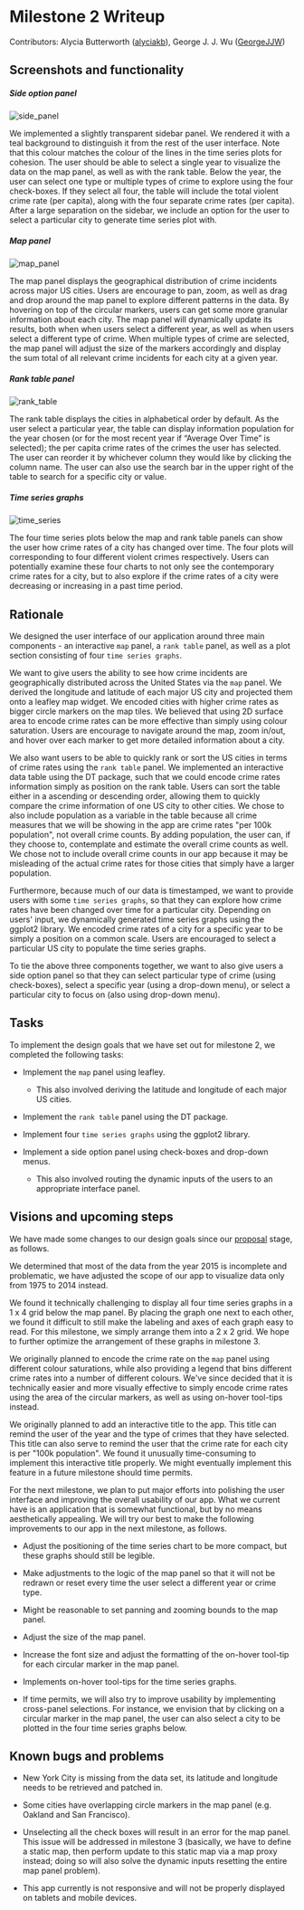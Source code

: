 # Milestone 2 Writeup

Contributors: Alycia Butterworth ([alyciakb](https://github.com/alyciakb)), George J. J. Wu ([GeorgeJJW](https://github.com/GeorgeJJW))

## Screenshots and functionality

##### Side option panel

![side_panel](../img/side_panel.png)

We implemented a slightly transparent sidebar panel. We rendered it with a teal background to distinguish it from the rest of the user interface. Note that this colour matches the colour of the lines in the time series plots for cohesion. The user should be able to select a single year to visualize the data on the map panel, as well as with the rank table. Below the year, the user can select one type or multiple types of crime to explore using the four check-boxes. If they select all four, the table will include the total violent crime rate (per capita), along with the four separate crime rates (per capita). After a large separation on the sidebar, we include an option for the user to select a particular city to generate time series plot with.

##### Map panel

![map_panel](../img/map_panel.png)

The map panel displays the geographical distribution of crime incidents across major US cities. Users are encourage to pan, zoom, as well as drag and drop around the map panel to explore different patterns in the data. By hovering on top of the circular markers, users can get some more granular information about each city. The map panel will dynamically update its results, both when when users select a different year, as well as when users select a different type of crime. When multiple types of crime are selected, the map panel will adjust the size of the markers accordingly and display the sum total of all relevant crime incidents for each city at a given year.

##### Rank table panel

![rank_table](../img/rank_table.png)

The rank table displays the cities in alphabetical order by default. As the user select a particular year, the table can display information population for the year chosen (or for the most recent year if “Average Over Time” is selected); the per capita crime rates of the crimes the user has selected. The user can reorder it by whichever column they would like by clicking the column name. The user can also use the search bar in the upper right of the table to search for a specific city or value.

##### Time series graphs

![time_series](../img/time_series.png)

The four time series plots below the map and rank table panels can show the user how crime rates of a city has changed over time. The four plots will corresponding to four different violent crimes respectively. Users can potentially examine these four charts to not only see the contemporary crime rates for a city, but to also explore if the crime rates of a city were decreasing or increasing in a past time period.

## Rationale

We designed the user interface of our application around three main components - an interactive `map` panel, a `rank table` panel, as well as a plot section consisting of four `time series graphs`.

We want to give users the ability to see how crime incidents are geographically distributed across the United States via the `map` panel. We derived the longitude and latitude of each major US city and projected them onto a leafley map widget. We encoded cities with higher crime rates as bigger circle markers on the map tiles. We believed that using 2D surface area to encode crime rates can be more effective than simply using colour saturation. Users are encourage to navigate around the map, zoom in/out, and hover over each marker to get more detailed information about a city.

We also want users to be able to quickly rank or sort the US cities in terms of crime rates using the `rank table` panel. We implemented an interactive data table using the DT package, such that we could encode crime rates information simply as position on the rank table. Users can sort the table either in a ascending or descending order, allowing them to quickly compare the crime information of one US city to other cities. We chose to also include population as a variable in the table because all crime measures that we will be showing in the app are crime rates "per 100k population", not overall crime counts. By adding population, the user can, if they choose to, contemplate and estimate the overall crime counts as well. We chose not to include overall crime counts in our app because it may be misleading of the actual crime rates for those cities that simply have a larger population.

Furthermore, because much of our data is timestamped, we want to provide users with some `time series graphs`, so that they can explore how crime rates have been changed over time for a particular city. Depending on users' input, we dynamically generated time series graphs using the ggplot2 library. We encoded crime rates of a city for a specific year to be simply a position on a common scale. Users are encouraged to select a particular US city to populate the time series graphs.

To tie the above three components together, we want to also give users a side option panel so that they can select particular type of crime (using check-boxes), select a specific year (using a drop-down menu), or select a particular city to focus on (also using drop-down menu).  

## Tasks

To implement the design goals that we have set out for milestone 2, we completed the following tasks:

- Implement the `map` panel using leafley.
    - This also involved deriving the latitude and longitude of each major US cities.

- Implement the `rank table` panel using the DT package.

- Implement four `time series graphs` using the ggplot2 library.

- Implement a side option panel using check-boxes and drop-down menus.
    - This also involved routing the dynamic inputs of the users to an appropriate interface panel.

## Visions and upcoming steps

We have made some changes to our design goals since our [proposal](https://github.com/UBC-MDS/violent_crimes_usa/tree/v0.1) stage, as follows.

We determined that most of the data from the year 2015 is incomplete and problematic, we have adjusted the scope of our app to visualize data only from 1975 to 2014 instead.

We found it technically challenging to display all four time series graphs in a 1 x 4 grid below the map panel. By placing the graph one next to each other, we found it difficult to still make the labeling and axes of each graph easy to read. For this milestone, we simply arrange them into a 2 x 2 grid. We hope to further optimize the arrangement of these graphs in milestone 3.

We originally planned to encode the crime rate on the `map` panel using different colour saturations, while also providing a legend that bins different crime rates into a number of different colours. We've since decided that it is technically easier and more visually effective to simply encode crime rates using the area of the circular markers, as well as using on-hover tool-tips instead.

We originally planned to add an interactive title to the app. This title can remind the user of the year and the type of crimes that they have selected. This title can also serve to remind the user that the crime rate for each city is per "100k population". We found it unusually time-consuming to implement this interactive title properly. We might eventually implement this feature in a future milestone should time permits.

For the next milestone, we plan to put major efforts into polishing the user interface and improving the overall usability of our app. What we current have is an application that is somewhat functional, but by no means aesthetically appealing. We will try our best to make the following improvements to our app in the next milestone, as follows.

- Adjust the positioning of the time series chart to be more compact, but these graphs should still be legible.

- Make adjustments to the logic of the map panel so that it will not be redrawn or reset every time the user select a different year or crime type.

- Might be reasonable to set panning and zooming bounds to the map panel.

- Adjust the size of the map panel.

- Increase the font size and adjust the formatting of the on-hover tool-tip for each circular marker in the map panel.

- Implements on-hover tool-tips for the time series graphs.

- If time permits, we will also try to improve usability by implementing cross-panel selections. For instance, we envision that by clicking on a circular marker in the map panel, the user can also select a city to be plotted in the four time series graphs below.

## Known bugs and problems
- New York City is missing from the data set, its latitude and longitude needs to be retrieved and patched in.

- Some cities have overlapping circle markers in the map panel (e.g. Oakland and San Francisco).

- Unselecting all the check boxes will result in an error for the map panel. This issue will be addressed in milestone 3 (basically, we have to define a static map, then perform update to this static map via a map proxy instead; doing so will also solve the dynamic inputs resetting the entire map panel problem).

- This app currently is not responsive and will not be properly displayed on tablets and mobile devices.
